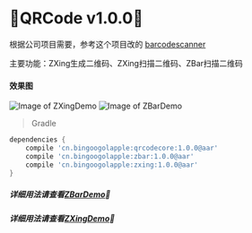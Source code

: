 :running:QRCode v1.0.0:running:
============
根据公司项目需要，参考这个项目改的 [barcodescanner](https://github.com/dm77/barcodescanner)

主要功能：ZXing生成二维码、ZXing扫描二维码、ZBar扫描二维码

#### 效果图
![Image of ZXingDemo](https://raw.githubusercontent.com/bingoogolapple/QRCode/master/screenshots/ZXingDemo.gif)
![Image of ZBarDemo](https://raw.githubusercontent.com/bingoogolapple/QRCode/master/screenshots/ZBarDemo.gif)

>Gradle

```groovy
dependencies {
    compile 'cn.bingoogolapple:qrcodecore:1.0.0@aar'
    compile 'cn.bingoogolapple:zbar:1.0.0@aar'
    compile 'cn.bingoogolapple:zxing:1.0.0@aar'
}
```

##### 详细用法请查看[ZBarDemo](https://github.com/bingoogolapple/QRCode/tree/master/zbardemo):feet:

##### 详细用法请查看[ZXingDemo](https://github.com/bingoogolapple/QRCode/tree/master/zxingdemo):feet: